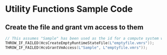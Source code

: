 # Utility Functions Sample Code

<a name = "CreateFilesGrantAccess"></a>
## Create the file and grant vm access to them

```cpp
// This assumes "Sample" has been used as the id for a compute system when created through HcsCreateComputeSystem
THROW_IF_FAILED(HcsCreateEmptyRuntimeStateFile(L"emptyfile.vmrs"));
THROW_IF_FAILED(HcsGrantVmAccess(L"Sample", L"emptyfile.vmrs"));
```
